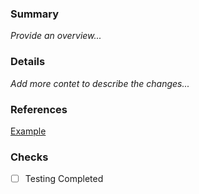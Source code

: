 ### Summary

_Provide an overview..._

### Details

_Add more contet to describe the changes..._

### References

[Example](www.google.com)

### Checks

- [ ] Testing Completed

